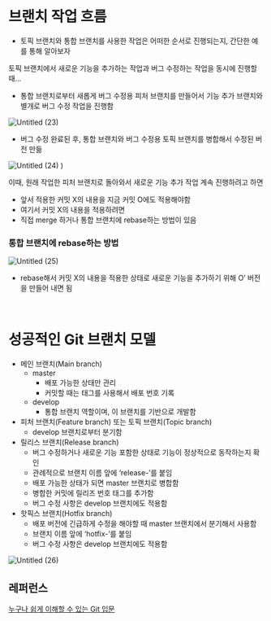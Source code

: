 # 브랜치 작업 흐름

- 토픽 브랜치와 통합 브랜치를 사용한 작업은 어떠한 순서로 진행되는지, 간단한 예를 통해 알아보자

토픽 브랜치에서 새로운 기능을 추가하는 작업과 버그 수정하는 작업을 동시에 진행할 때...

- 통합 브랜치로부터 새롭게 버그 수정용 피처 브랜치를 만들어서 기능 추가 브랜치와 별개로 버그 수정 작업을 진행함

![Untitled (23)](https://user-images.githubusercontent.com/71035113/149710796-049347d5-c02a-40f4-89d9-f176c329780d.png)

- 버그 수정 완료된 후, 통합 브랜치와 버그 수정용 토픽 브랜치를 병합해서 수정된 버전 만듦

![Untitled (24)](https://user-images.githubusercontent.com/71035113/149710806-dc526b81-63b8-4f36-bba3-0f7621610dc0.png)
)

이때, 원래 작업한 피처 브랜치로 돌아와서 새로운 기능 추가 작업 계속 진행하려고 하면

- 앞서 적용한 커밋 X의 내용을 지금 커밋 O에도 적용해야함
- 여기서 커밋 X의 내용을 적용하려면
- 직접 merge 하거나 통합 브랜치에 rebase하는 방법이 있음

### 통합 브랜치에 rebase하는 방법

![Untitled (25)](https://user-images.githubusercontent.com/71035113/149710807-ceee3d7e-b13f-44b3-9daa-3bcd84526c68.png)

- rebase해서 커밋 X의 내용을 적용한 상태로 새로운 기능을 추가하기 위해 O’ 버전을 만들어 내면 됨  
<br/>

# 성공적인 Git 브랜치 모델

- 메인 브랜치(Main branch)
    - master
        - 배포 가능한 상태만 관리
        - 커밋할 때는 태그를 사용해서 배포 번호 기록
    - develop
        - 통합 브랜치 역할이며, 이 브랜치를 기반으로 개발함
- 피처 브랜치(Feature branch) 또는 토픽 브랜치(Topic branch)
    - develop 브랜치로부터 분기함
- 릴리스 브랜치(Release branch)
    - 버그 수정하거나 새로운 기능 포함한 상태로 기능이 정상적으로 동작하는지 확인
    - 관례적으로 브랜치 이름 앞에 ‘release-’를 붙임
    - 배포 가능한 상태가 되면 master 브랜치로 병합함
    - 병합한 커밋에 릴리즈 번호 태그를 추가함
    - 버그 수정 사항은 develop 브랜치에도 적용함
- 핫픽스 브랜치(Hotfix branch)
    - 배포 버전에 긴급하게 수정을 해야할 때 master 브랜치에서 분기해서 사용함
    - 브랜치 이름 앞에 ‘hotfix-’를 붙임
    - 버그 수정 사항은 develop 브랜치에도 적용함

![Untitled (26)](https://user-images.githubusercontent.com/71035113/149710808-2b75c213-f6c2-4637-ab7b-e9d39a986ca8.png)

## 레퍼런스
[누구나 쉽게 이해할 수 있는 Git 입문](https://backlog.com/git-tutorial/kr/intro/intro1_1.html)
